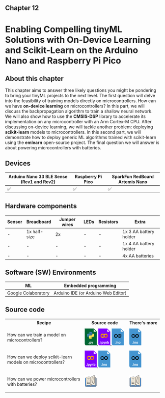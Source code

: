 <h2>Chapter 12</h2>
<h1><b>Enabling Compelling tinyML Solutions with On-Device Learning and Scikit-Learn on the Arduino Nano and Raspberry Pi Pico </b></h1>

<h2> About this chapter </h2>

This chapter aims to answer three likely questions you might be pondering to bring your tinyML projects to the next level.
The first question will delve into the feasibility of training models directly on microcontrollers. How can we have <b>on-device learning</b> on microcontrollers? In this part, we will discuss the backpropagation algorithm to train a shallow neural network. We will also show how to use the <b>CMSIS-DSP</b> library to accelerate its implementation on any microcontroller with an Arm Cortex-M CPU.
After discussing on-device learning, we will tackle another problem: deploying <b>scikit-learn</b> models to microcontrollers. In this second part, we will demonstrate how to deploy generic ML algorithms trained with scikit-learn using the <b>emlearn</b> open-source project.
The final question we will answer is about powering microcontrollers with batteries.

<h2> Devices </h2>

| Arduino Nano 33 BLE Sense (Rev1 and Rev2) | Raspberry Pi Pico | SparkFun RedBoard Artemis Nano |
| ----------- | ---------------------------------------------------------------- | -- |
| ✅ | ✅ | ✅ |

<h2> Hardware components </h2>

| Sensor  | Breadboard | Jumper wires | LEDs | Resistors | Extra |
| --------| -----------| ------------ | ---- | --------- | ----- |
| - | 1x half-size | 2x | - | - | 1x 3 AA battery holder |
| - | - | - | - | - | 1x 4 AA battery holder |
| - | - | - | - | - | 4x AA batteries |

<h2> Software (SW) Environments </h2>

| ML | Embedded programming |
| --------| -------------------- |
| Google Colaboratory | Arduino IDE (or Arduino Web Editor) |

<h2> Source code </h2>

<table class="fixed">
    <col width=50%/>
<tr>
    <th>Recipe</th>
    <th>Source code</th>
    <th>There's more</th>
</tr>
<tr style="height:72px">
    <td>How can we train a model on microcontrollers?</td>
    <td>
        <a href="https://github.com/PacktPublishing/TinyML-Cookbook_2E/blob/main/Chapter12/PythonScripts/01_backpropagation.py">
        <img title="Python script" src="../Imgs/python_icon.png" width="40">
        </a>
        <a href="https://github.com/PacktPublishing/TinyML-Cookbook_2E/blob/main/Chapter12/ColabNotebooks/on_device_learning_and_scikit_learn.ipynb">
        <img title="Colab notebook" src="../Imgs/colab_icon.png" width="40">
        </a>
        <a href="https://github.com/PacktPublishing/TinyML-Cookbook_2E/blob/main/Chapter12/ArduinoSketches/01_backpropagation.ino">
        <img title="Sketch for on-device learning" src="../Imgs/arduino_sketch_icon.png" width="40">
        </a>
    </td>
    <td>
        <a href="https://github.com/PacktPublishing/TinyML-Cookbook_2E/blob/main/Chapter12/ArduinoSketches/01_backpropagation.ino">
        <img title="Sketch for on-device learning" src="../Imgs/arduino_sketch_icon.png" width="40">
        </a>
    </td>
</tr>
<tr style="height:72px">
    <td>How can we deploy scikit-learn models on microcontrollers?</td>
    <td>
        <a href="https://github.com/PacktPublishing/TinyML-Cookbook_2E/blob/main/Chapter12/ColabNotebooks/on_device_learning_and_scikit_learn.ipynb">
        <img title="Colab notebook" src="../Imgs/colab_icon.png" width="40">
        </a>
        <a href="https://github.com/PacktPublishing/TinyML-Cookbook_2E/blob/main/Chapter12/ArduinoSketches/02_scikit_learn_with_emlearn.ino">
        <img title="Sketch for scikit_learn models" src="../Imgs/arduino_sketch_icon.png" width="40">
        </a>
    </td>
    <td>
        <a href="https://github.com/PacktPublishing/TinyML-Cookbook_2E/blob/main/Chapter12/ArduinoSketches/02_scikit_learn_with_emlearn.ino">
        <img title="Sketch for scikit_learn models" src="../Imgs/arduino_sketch_icon.png" width="40">
        </a>
    </td>
</tr>
<tr style="height:72px">
    <td>How can we power microcontrollers with batteries?</td>
    <td>
        <a>
        <img title="More in the book!" src="../Imgs/books_icon.svg" width="40">
        </a>
    </td>
    <td>
        <a>
        <img title="More in the book!" src="../Imgs/books_icon.svg" width="40">
        </a>
    </td>
</tr>
</table>